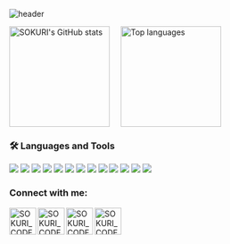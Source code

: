 ![header](https://capsule-render.vercel.app/api?type=waving&color=gradient&height=250&section=header&text=eorjs7578&fontSize=90)

<div style="display: flex; gap: 20px;">
  <a href="https://github.com/eorjs7578">
    <img style="height: 180px;" src="https://github-readme-stats.vercel.app/api?username=eorjs7578&show_icons=true&include_all_commits=true&theme=nord&hide_border=true" alt="SOKURI's GitHub stats" />
  </a>
  <a href="https://github.com/eorjs7578">
    <img style="height: 180px;" src="https://github-readme-stats.vercel.app/api/top-langs/?username=eorjs7578&layout=compact&theme=nord&hide_border=true" alt="Top languages" />
  </a>
</div>


### 🛠 Languages and Tools

<img src="https://img.shields.io/badge/SpringBoot-6DB33F?style=flat-square&logo=SpringBoot&logoColor=white"/>  </t>
<img src="https://img.shields.io/badge/Java-FFA500?style=flat-square&logo=Java&logoColor=white"/>
<img src="https://img.shields.io/badge/Python-3776AB?style=flat-square&logo=Python&logoColor=white"/>
<img src="https://img.shields.io/badge/Django-092E20?style=flat-square&logo=Django&logoColor=white"/>
<img src="https://img.shields.io/badge/Android-34A853?style=flat-square&logo=android&logoColor=white"/>
<img src="https://img.shields.io/badge/AndroidStudio-3DDC84?style=flat-square&logo=android&logoColor=white"/>
<img src="https://img.shields.io/badge/Glide-18BED4?style=flat-square&logo=android&logoColor=white"/>
<img src="https://img.shields.io/badge/Kotlin-7F52FF?style=flat-square&logo=android&logoColor=white"/>
<img src="https://img.shields.io/badge/Vue.js-4FC08D?style=flat-square&logo=android&logoColor=white"/>
<img src="https://img.shields.io/badge/CSS-1572B6?style=flat-square&logo=android&logoColor=white"/>
<img src="https://img.shields.io/badge/HTML-E34F26?style=flat-square&logo=android&logoColor=white"/>
<img src="https://img.shields.io/badge/MariaDB-003545?style=flat-square&logo=android&logoColor=white"/>
<img src="https://img.shields.io/badge/Bootstrap-7952B3?style=flat-square&logo=android&logoColor=white"/>


### Connect with me:

[<img align="left" alt="SOKURI_CODE | YouTube" width="48px" src="https://img.icons8.com/color/48/000000/youtube-play.png" />][youtube]
[<img align="left" alt="SOKURI_CODE | Twitter" width="48px" src="https://img.icons8.com/color/48/000000/twitter-squared.png" />][twitter]
[<img align="left" alt="SOKURI_CODE | LinkedIn" width="48px" src="https://img.icons8.com/color/48/000000/linkedin.png" />][linkedin]
[<img align="left" alt="SOKURI_CODE | Instagram" width="48px" src="https://img.icons8.com/color/48/000000/instagram-new--v2.png" />][instagram]

[twitter]: https://twitter.com/
[youtube]: https://youtube.com/
[linkedin]: https://linkedin.com/in/
[instagram]: https://instagram.com/daegoney
